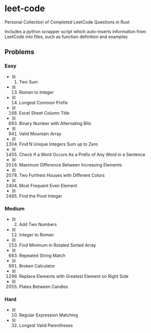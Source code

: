 # leet-code

Personal Collection of Completed LeetCode Questions in Rust

Includes a python scrapper script which auto-inserts information from
LeetCode into files, such as function definition and examples

## Problems

### Easy

- [x] 1. Two Sum
- [x] 13. Roman to Integer
- [x] 14. Longest Common Prefix
- [x] 168. Excel Sheet Column Title
- [x] 693. Binary Number with Alternating Bits
- [x] 941. Valid Mountain Array
- [x] 1304. Find N Unique Integers Sum up to Zero
- [x] 1455. Check If a Word Occurs As a Prefix of Any Word in a Sentence
- [x] 2016. Maximum Difference Between Increasing Elements
- [x] 2078. Two Furthest Houses with Different Colors
- [x] 2404. Most Frequent Even Element
- [x] 2485. Find the Pivot Integer

### Medium

- [x] 2. Add Two Numbers
- [x] 12. Integer to Roman
- [x] 153. Find Minimum in Rotated Sorted Array
- [x] 683. Repeated String Match
- [x] 991. Broken Calculator
- [x] 1299. Replace Elements with Greatest Element on Right Side
- [x] 2055. Plates Between Candles

### Hard

- [x] 10. Regular Expression Matching
- [x] 32. Longest Valid Parentheses
